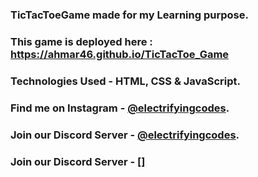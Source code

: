 ### TicTacToeGame made for my Learning purpose.

### This game is deployed here : https://ahmar46.github.io/TicTacToe_Game

### Technologies Used - HTML, CSS & JavaScript.

### Find me on Instagram - [@electrifyingcodes][Instagram].
### Join our Discord Server - [@electrifyingcodes][discord].
### Join our Discord Server - []

[Instagram]: https://www.instagram.com/electrifying_codes
[discord]: https://discord.com/invite/VGj9tpuqhm